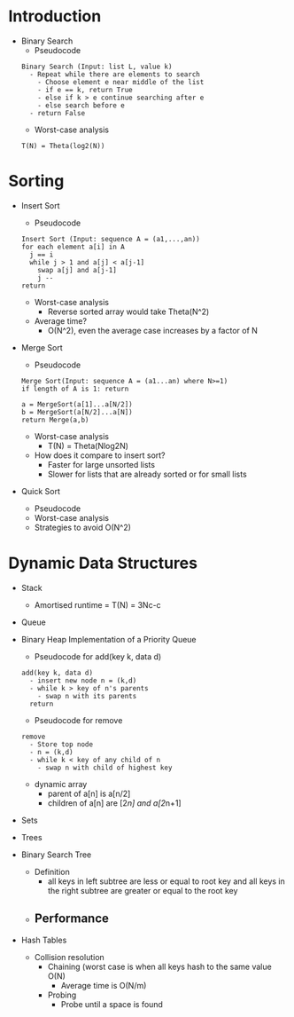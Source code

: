 # Introduction 

- Binary Search
  - Pseudocode
  ```
  Binary Search (Input: list L, value k)
    - Repeat while there are elements to search
      - Choose element e near middle of the list
      - if e == k, return True 
      - else if k > e continue searching after e
      - else search before e
    - return False
  ```
  - Worst-case analysis
  ```
  T(N) = Theta(log2(N))
  ```
  

# Sorting

- Insert Sort 
  - Pseudocode
  ```
  Insert Sort (Input: sequence A = (a1,...,an))
  for each element a[i] in A
    j == i
    while j > 1 and a[j] < a[j-1]
      swap a[j] and a[j-1]
      j --
  return
  ```
  - Worst-case analysis
    - Reverse sorted array would take Theta(N^2)
  - Average time?
    - O(N^2), even the average case increases by a factor of N  
  
- Merge Sort 
  - Pseudocode
  ```
  Merge Sort(Input: sequence A = (a1...an) where N>=1)
  if length of A is 1: return
  
  a = MergeSort(a[1]...a[N/2])
  b = MergeSort(a[N/2]...a[N])
  return Merge(a,b)
  ```
  - Worst-case analysis
    - T(N) = Theta(Nlog2N)
  - How does it compare to insert sort?
    - Faster for large unsorted lists 
    - Slower for lists that are already sorted or for small lists
  
- Quick Sort 
  - Pseudocode
  - Worst-case analysis
  - Strategies to avoid O(N^2) 

# Dynamic Data Structures

- Stack
  - Amortised runtime = T(N) = 3Nc-c 

- Queue 

- Binary Heap Implementation of a Priority Queue 
  - Pseudocode for add(key k, data d)
  ```
  add(key k, data d)
    - insert new node n = (k,d)
    - while k > key of n's parents
      - swap n with its parents
    return 
  ```
  - Pseudocode for remove
  ```
  remove
    - Store top node
    - n = (k,d)
    - while k < key of any child of n
      - swap n with child of highest key 
  ```
  - dynamic array
    - parent of a[n] is a[n/2]
    - children of a[n] are [2*n] and a[2*n+1]
- Sets


- Trees
  
- Binary Search Tree
  - Definition
    - all keys in left subtree are less or equal to root key and all keys in the right subtree are greater or equal to the root key 
  - Performance 
    -  

- Hash Tables
  - Collision resolution
    - Chaining (worst case is when all keys hash to the same value O(N)
      - Average time is O(N/m) 
    - Probing
      - Probe until a space is found  



